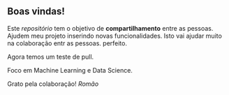 ## Boas vindas!

Este *repositório* tem o objetivo de **compartilhamento** entre as pessoas. Ajudem meu projeto inserindo novas funcionalidades. Isto vai ajudar muito na colaboração entr as pessoas. perfeito.

Agora temos um teste de pull.

Foco em Machine Learning e Data Science.

Grato pela colaboração!
*Romão*
